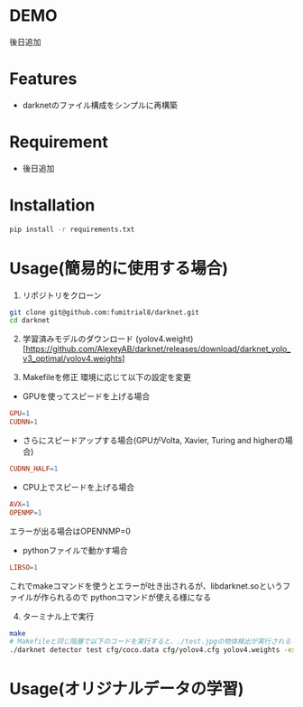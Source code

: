 # DEMO
後日追加
 
# Features
* darknetのファイル構成をシンプルに再構築 
 
# Requirement  
* 後日追加
 
# Installation
 
```bash
pip install -r requirements.txt
```
 
# Usage(簡易的に使用する場合)

1. リポジトリをクローン 
```bash
git clone git@github.com:fumitrial8/darknet.git
cd darknet
```

2. 学習済みモデルのダウンロード
(yolov4.weight)[https://github.com/AlexeyAB/darknet/releases/download/darknet_yolo_v3_optimal/yolov4.weights]

3. Makefileを修正
環境に応じて以下の設定を変更
* GPUを使ってスピードを上げる場合
```Makefile
GPU=1
CUDNN=1
```

* さらにスピードアップする場合(GPUがVolta, Xavier, Turing and higherの場合)
```Makefile
CUDNN_HALF=1
```

* CPU上でスピードを上げる場合
```Makefile
AVX=1
OPENMP=1
```
エラーが出る場合はOPENNMP=0

* pythonファイルで動かす場合
```Makefile
LIBSO=1
```
これでmakeコマンドを使うとエラーが吐き出されるが、libdarknet.soというファイルが作られるので
pythonコマンドが使える様になる


4. ターミナル上で実行

```bash
make
# Makefileと同じ階層で以下のコードを実行すると、./test.jpgの物体検出が実行される
./darknet detector test cfg/coco.data cfg/yolov4.cfg yolov4.weights -ext_output data/dog.jpg
```


# Usage(オリジナルデータの学習)


